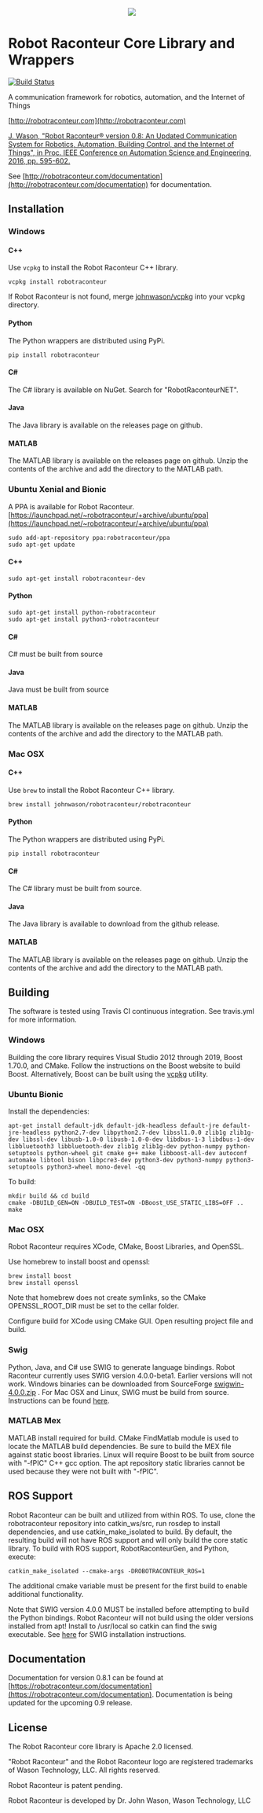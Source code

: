<p align="center"><img src="https://robotraconteurpublicfiles.s3.amazonaws.com/RRheader2.jpg"></p>

# Robot Raconteur Core Library and Wrappers

[![Build Status](https://travis-ci.org/robotraconteur/robotraconteur.svg?branch=master)](https://travis-ci.org/robotraconteur/robotraconteur)

A communication framework for robotics, automation, and the Internet of Things

[http://robotraconteur.com](http://robotraconteur.com)

[J. Wason, "Robot Raconteur® version 0.8: An Updated Communication System for Robotics, Automation, Building Control, and the Internet of Things", in Proc. IEEE Conference on Automation Science and Engineering, 2016, pp. 595-602.](https://s3.amazonaws.com/robotraconteurpublicfiles/docs/RobotRaconteur_CASE2016.pdf)

See [http://robotraconteur.com/documentation](http://robotraconteur.com/documentation) for documentation.

## Installation

### Windows

#### C++

Use `vcpkg` to install the Robot Raconteur C++ library.

```
vcpkg install robotraconteur
```

If Robot Raconteur is not found, merge [johnwason/vcpkg](https://github.com/johnwason/vcpkg) into your vcpkg directory.

#### Python

The Python wrappers are distributed using PyPi.

```
pip install robotraconteur
```

#### C\# 

The C\# library is available on NuGet. Search for "RobotRaconteurNET".

#### Java

The Java library is available on the releases page on github.

#### MATLAB

The MATLAB library is available on the releases page on github. Unzip the contents of the archive and add the directory to the MATLAB path.

### Ubuntu Xenial and Bionic

A PPA is available for Robot Raconteur. [https://launchpad.net/~robotraconteur/+archive/ubuntu/ppa](https://launchpad.net/~robotraconteur/+archive/ubuntu/ppa)

```
sudo add-apt-repository ppa:robotraconteur/ppa
sudo apt-get update
```

#### C++

```
sudo apt-get install robotraconteur-dev
```

#### Python
```
sudo apt-get install python-robotraconteur
sudo apt-get install python3-robotraconteur

```

#### C\# 

C\# must be built from source

#### Java

Java must be built from source

#### MATLAB

The MATLAB library is available on the releases page on github. Unzip the contents of the archive and add the directory to the MATLAB path.

### Mac OSX

#### C++

Use `brew` to install the Robot Raconteur C++ library.

```
brew install johnwason/robotraconteur/robotraconteur
```

#### Python

The Python wrappers are distributed using PyPi.

```
pip install robotraconteur
```

#### C\# 

The C\# library must be built from source.

#### Java

The Java library is available to download from the github release.

#### MATLAB

The MATLAB library is available on the releases page on github. Unzip the contents of the archive and add the directory to the MATLAB path.

## Building

The software is tested using Travis CI continuous integration. See travis.yml for more information.

### Windows

Building the core library requires Visual Studio 2012 through 2019, Boost 1.70.0, and CMake. Follow the instructions on the Boost website to build Boost. Alternatively, Boost can be built using the [vcpkg](https://github.com/Microsoft/vcpkg) utility.

### Ubuntu Bionic
Install the dependencies:

```
apt-get install default-jdk default-jdk-headless default-jre default-jre-headless python2.7-dev libpython2.7-dev libssl1.0.0 zlib1g zlib1g-dev libssl-dev libusb-1.0-0 libusb-1.0-0-dev libdbus-1-3 libdbus-1-dev libbluetooth3 libbluetooth-dev zlib1g zlib1g-dev python-numpy python-setuptools python-wheel git cmake g++ make libboost-all-dev autoconf automake libtool bison libpcre3-dev python3-dev python3-numpy python3-setuptools python3-wheel mono-devel -qq
```

To build:

```
mkdir build && cd build
cmake -DBUILD_GEN=ON -DBUILD_TEST=ON -DBoost_USE_STATIC_LIBS=OFF ..
make
```
    
### Mac OSX

Robot Raconteur requires XCode, CMake, Boost Libraries, and OpenSSL.
 
Use homebrew to install boost and openssl:

```
brew install boost
brew install openssl
```

Note that homebrew does not create symlinks, so the CMake OPENSSL_ROOT_DIR must be set to the cellar folder. 

Configure build for XCode using CMake GUI. Open resulting project file and build.

### Swig
Python, Java, and C# use SWIG to generate language bindings. Robot Raconteur currently uses SWIG version 4.0.0-beta1. Earlier versions will not work. Windows binaries can be downloaded from SourceForge [swigwin-4.0.0.zip](https://sourceforge.net/projects/swig/files/swigwin/swigwin-4.0.0/swigwin-4.0.0.zip/download) . For Mac OSX and Linux, SWIG must be build from source. Instructions can be found [here](https://github.com/swig/swig/wiki/Getting-Started).

### MATLAB Mex

MATLAB install required for build. CMake FindMatlab module is used to locate the MATLAB build dependencies. Be sure to build the MEX file against static boost libraries. Linux will require Boost to be built from source with "-fPIC" C++ gcc option. The apt repository static libraries cannot be used because they were not built with "-fPIC".  

## ROS Support

Robot Raconteur can be built and utilized from within ROS. To use, clone the robotraconteur repository into catkin_ws/src, run rosdep to install dependencies, and use catkin_make_isolated to build. By default, the resulting build will not have ROS support and will only build the core static library. To build with ROS support, RobotRaconteurGen, and Python, execute:

    catkin_make_isolated --cmake-args -DROBOTRACONTEUR_ROS=1

The additional cmake variable must be present for the first build to enable additional functionality.

Note that SWIG version 4.0.0 MUST be installed before attempting to build the Python bindings. Robot Raconteur will not build using the older versions installed from apt! Install to /usr/local so catkin can find the swig executable. See [here](https://github.com/swig/swig/wiki/Getting-Started) for SWIG installation instructions.
    
## Documentation

Documentation for version 0.8.1 can be found at [https://robotraconteur.com/documentation](https://robotraconteur.com/documentation). Documentation is being updated for the upcoming 0.9 release.

## License

The Robot Raconteur core library is Apache 2.0 licensed.

"Robot Raconteur" and the Robot Raconteur logo are registered trademarks of Wason Technology, LLC. All rights reserved.

Robot Raconteur is patent pending.

Robot Raconteur is developed by Dr. John Wason, Wason Technology, LLC

